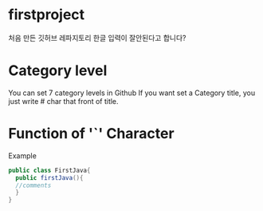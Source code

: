 # firstproject
처음 만든 깃허브 레파지토리
한글 입력이 잘안된다고 합니다?


# Category level
You can set 7 category levels in Github
If you want set a Category title,
you just write # char that front of title.


# Function of '`' Character
Example
```java
public class FirstJava{
  public firstJava(){
  //comments
  }
}
```


